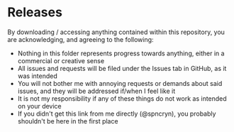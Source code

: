# Releases

By downloading / accessing anything contained within this repository, you are acknowledging, and agreeing to the following:

- Nothing in this folder represents progress towards anything, either in a commercial or creative sense
- All issues and requests will be filed under the Issues tab in GitHub, as it was intended
- You will not bother me with annoying requests or demands about said issues, and they will be addressed if/when I feel like it
- It is not my responsibility if any of these things do not work as intended on your device
- If you didn't get this link from me directly (@spncryn), you probably shouldn't be here in the first place
